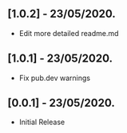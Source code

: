 ## [1.0.2] - 23/05/2020.

* Edit more detailed readme.md

## [1.0.1] - 23/05/2020.

* Fix pub.dev warnings

## [0.0.1] - 23/05/2020.

* Initial Release
